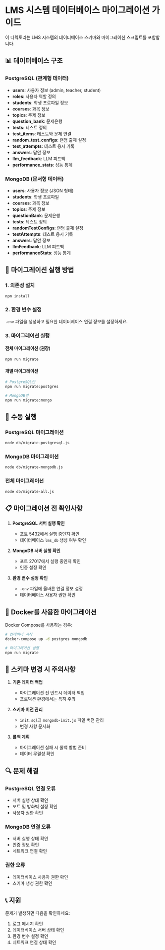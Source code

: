 # LMS 시스템 데이터베이스 마이그레이션 가이드

이 디렉토리는 LMS 시스템의 데이터베이스 스키마와 마이그레이션 스크립트를 포함합니다.

## 📊 데이터베이스 구조

### PostgreSQL (관계형 데이터)
- **users**: 사용자 정보 (admin, teacher, student)
- **roles**: 사용자 역할 정의
- **students**: 학생 프로파일 정보
- **courses**: 과목 정보
- **topics**: 주제 정보
- **question_bank**: 문제은행
- **tests**: 테스트 정의
- **test_items**: 테스트와 문제 연결
- **random_test_configs**: 랜덤 출제 설정
- **test_attempts**: 테스트 응시 기록
- **answers**: 답안 정보
- **llm_feedback**: LLM 피드백
- **performance_stats**: 성능 통계

### MongoDB (문서형 데이터)
- **users**: 사용자 정보 (JSON 형태)
- **students**: 학생 프로파일
- **courses**: 과목 정보
- **topics**: 주제 정보
- **questionBank**: 문제은행
- **tests**: 테스트 정의
- **randomTestConfigs**: 랜덤 출제 설정
- **testAttempts**: 테스트 응시 기록
- **answers**: 답안 정보
- **llmFeedback**: LLM 피드백
- **performanceStats**: 성능 통계

## 🚀 마이그레이션 실행 방법

### 1. 의존성 설치
```bash
npm install
```

### 2. 환경 변수 설정
`.env` 파일을 생성하고 필요한 데이터베이스 연결 정보를 설정하세요.

### 3. 마이그레이션 실행

#### 전체 마이그레이션 (권장)
```bash
npm run migrate
```

#### 개별 마이그레이션
```bash
# PostgreSQL만
npm run migrate:postgres

# MongoDB만
npm run migrate:mongo
```

## 🔧 수동 실행

### PostgreSQL 마이그레이션
```bash
node db/migrate-postgresql.js
```

### MongoDB 마이그레이션
```bash
node db/migrate-mongodb.js
```

### 전체 마이그레이션
```bash
node db/migrate-all.js
```

## 📋 마이그레이션 전 확인사항

1. **PostgreSQL 서버 실행 확인**
   - 포트 5432에서 실행 중인지 확인
   - 데이터베이스 `lms_db` 생성 여부 확인

2. **MongoDB 서버 실행 확인**
   - 포트 27017에서 실행 중인지 확인
   - 인증 설정 확인

3. **환경 변수 설정 확인**
   - `.env` 파일에 올바른 연결 정보 설정
   - 데이터베이스 사용자 권한 확인

## 🐳 Docker를 사용한 마이그레이션

Docker Compose를 사용하는 경우:

```bash
# 컨테이너 시작
docker-compose up -d postgres mongodb

# 마이그레이션 실행
npm run migrate
```

## 📝 스키마 변경 시 주의사항

1. **기존 데이터 백업**
   - 마이그레이션 전 반드시 데이터 백업
   - 프로덕션 환경에서는 특히 주의

2. **스키마 버전 관리**
   - `init.sql`과 `mongodb-init.js` 파일 버전 관리
   - 변경 사항 문서화

3. **롤백 계획**
   - 마이그레이션 실패 시 롤백 방법 준비
   - 데이터 무결성 확인

## 🔍 문제 해결

### PostgreSQL 연결 오류
- 서버 실행 상태 확인
- 포트 및 방화벽 설정 확인
- 사용자 권한 확인

### MongoDB 연결 오류
- 서버 실행 상태 확인
- 인증 정보 확인
- 네트워크 연결 확인

### 권한 오류
- 데이터베이스 사용자 권한 확인
- 스키마 생성 권한 확인

## 📞 지원

문제가 발생하면 다음을 확인하세요:
1. 로그 메시지 확인
2. 데이터베이스 서버 상태 확인
3. 환경 변수 설정 확인
4. 네트워크 연결 상태 확인
